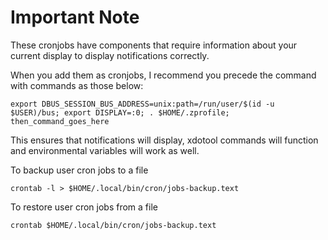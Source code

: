 # Important Note

These cronjobs have components that require information about your current display to display notifications correctly.

When you add them as cronjobs, I recommend you precede the command with commands as those below:

```
export DBUS_SESSION_BUS_ADDRESS=unix:path=/run/user/$(id -u $USER)/bus; export DISPLAY=:0; . $HOME/.zprofile;  then_command_goes_here
```

This ensures that notifications will display, xdotool commands will function and environmental variables will work as well.

To backup user cron jobs to a file
```
crontab -l > $HOME/.local/bin/cron/jobs-backup.text
```

To restore user cron jobs from a file
```
crontab $HOME/.local/bin/cron/jobs-backup.text
```
